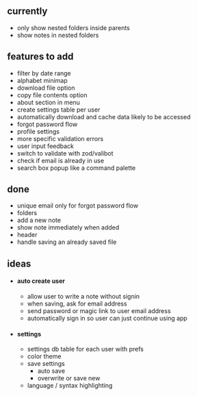 ## currently

- only show nested folders inside parents
- show notes in nested folders

## features to add

- filter by date range
- alphabet minimap
- download file option
- copy file contents option
- about section in menu
- create settings table per user
- automatically download and cache data likely to be accessed
- forgot password flow
- profile settings
- more specific validation errors
- user input feedback
- switch to validate with zod/valibot
- check if email is already in use
- search box popup like a command palette

## done

- unique email only for forgot password flow
- folders
- add a new note
- show note immediately when added
- header
- handle saving an already saved file

## ideas

- #### auto create user

  - allow user to write a note without signin
  - when saving, ask for email address
  - send password or magic link to user email address
  - automatically sign in so user can just continue using app

- #### settings
  - settings db table for each user with prefs
  - color theme
  - save settings
    - auto save
    - overwrite or save new
  - language / syntax highlighting
